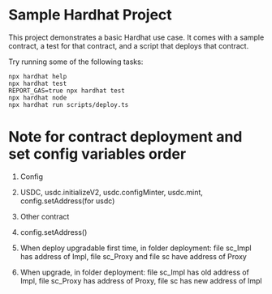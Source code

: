 # Sample Hardhat Project

This project demonstrates a basic Hardhat use case. It comes with a sample contract, a test for that contract, and a script that deploys that contract.

Try running some of the following tasks:

```shell
npx hardhat help
npx hardhat test
REPORT_GAS=true npx hardhat test
npx hardhat node
npx hardhat run scripts/deploy.ts
```

# Note for contract deployment and set config variables order

1. Config

2. USDC, usdc.initializeV2, usdc.configMinter, usdc.mint, config.setAddress(for usdc)

3. Other contract

4. config.setAddress()

5. When deploy upgradable first time, in folder deployment: file sc_Impl has address of Impl,
file sc_Proxy and file sc have address of Proxy

6. When upgrade, in folder deployment:
file sc_Impl has old address of Impl,
file sc_Proxy has address of Proxy,
file sc has new address of Impl
